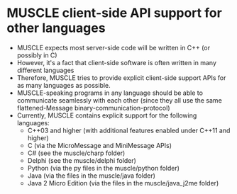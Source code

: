 # MUSCLE client-side API support for other languages

* MUSCLE expects most server-side code will be written in C++ (or possibly in C)
* However, it's a fact that client-side software is often written in many different languages
* Therefore, MUSCLE tries to provide explicit client-side support APIs for as many languages as possible.
* MUSCLE-speaking programs in any language should be able to communicate seamlessly with each other (since they all use the same flattened-Message binary-communication-protocol)
* Currently, MUSCLE contains explicit support for the following languages:
    - C++03 and higher (with additional features enabled under C++11 and higher)
    - C (via the MicroMessage and MiniMessage APIs)
    - C# (see the muscle/charp folder)
    - Delphi (see the muscle/delphi folder)
    - Python (via the py files in the muscle/python folder)
    - Java (via the files in the muscle/java folder)
    - Java 2 Micro Edition (via the files in the muscle/java_j2me folder)
